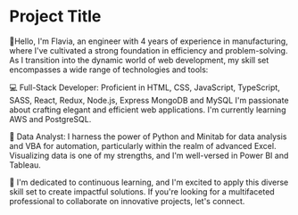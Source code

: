 
# Project Title

👋Hello, I'm Flavia, an engineer with 4 years of experience in manufacturing, where I've cultivated a strong foundation in efficiency and problem-solving. As I transition into the dynamic world of web development, my skill set encompasses a wide range of technologies and tools:

💻 Full-Stack Developer: Proficient in  HTML, CSS, JavaScript, TypeScript, SASS, React, Redux, Node.js, Express MongoDB and MySQL I'm passionate about crafting elegant and efficient web applications. I'm currently learning AWS and PostgreSQL.

🐍 Data Analyst: I harness the power of Python and Minitab for data analysis and VBA for automation, particularly within the realm of advanced Excel. Visualizing data is one of my strengths, and I'm well-versed in Power BI and Tableau.

🚀 I'm dedicated to continuous learning, and I'm excited to apply this diverse skill set to create impactful solutions. If you're looking for a multifaceted professional to collaborate on innovative projects, let's connect.